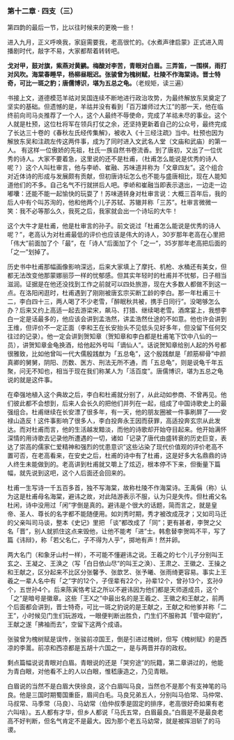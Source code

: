 ### 第十二章 · 四支（三）

第四韵的最后一节，比以往时候来的更晚一些！

进入九月，正义呼唤我，家庭需要我，老高很忙的。《水煮声律启蒙》正式进入周播剧时代，敲字不易，大家都帮着转转吧。

**戈对甲，鼓对旗，紫燕对黄鹂。梅酸对李苦，青眼对白眉。三弄笛，一围棋，雨打对风吹。海棠春睡早，杨柳昼眠迟。张骏曾为槐树赋，杜陵不作海棠诗。晋士特奇，可比一斑之豹；唐儒博识，堪为五总之龟。**（老规矩，读三遍）

书接上文，道德模范羊祜对吴国连续不断地进行政治攻势，为最终解放东吴奠定了坚实的基础。但遗憾的是，羊祜并没有看到「百万雄师过大江”的那一天，他在临终前向司马炎推荐了一个人，这个人最终不辱使命，完成了羊祜未尽的事业。这个人就是杜预，这位杜将军在领兵打仗之余，还坚持更新着自己的公众号，最终完成了长达三十卷的《春秋左氏经传集解》，被收入《十三经注疏》当中。杜预也因为解放东吴和注疏左传这两件事，成为了同时进入文武名人堂（文庙和武庙）的第一人。
有这样一位傲娇的先祖，杜氏一族自然书卷流香。到了唐初，又出了一位优秀的诗人。大家不要着急，这里说的还不是杜甫，（杜甫怎么能说是优秀的诗人呢？）这个人叫杜审言，他与李峤、崔融、苏味道并称为「文章四友”。这个组合对近体诗的形成与发展颇有贡献，但初唐诗坛怎么也不能与盛唐相比，现在人能知道他们的不多。自己名气不行就拼后人吧。李峤和崔融当即表示退出，一边走一边嘟囔：还能不能一起愉快的玩耍了！苏味道转身对杜审言说：大概三百年后，我的后人中有个叫苏洵的，他和他两个儿子苏轼、苏辙并称「三苏”。杜审言微微一笑：我不必等那么久，我死之后，我家就会出一个诗坛的大牛！

这个大牛才是杜甫，他是杜审言的孙子。前文说过「杜甫怎么能说是优秀的诗人呢？”，老高认为对杜甫最低的评价也应该是伟大的诗人，30岁那年老高在心里把「伟大”前面加了个「最”，在「诗人”后面加了个「之一”，35岁那年老高把后面的「之一”划掉了。

历史书中杜甫那幅画像影响深远，后来大家填上了摩托、机枪、水桶还有美女，但都无法改变他那蒙娜丽莎一样的忧郁感。但其实年轻时的杜甫并不忧郁，日子相当滋润。证据是在他还没找到工作之前就可以四处旅游，现在大多数人都做不到这一点。在洛阳闲逛时，杜甫遇到了刚刚被唐玄宗买断工龄的李白。那一年杜甫三十二，李白四十三，两人喝了不少老雪，「醉眠秋共被，携手日同行”。没喝够怎么办？后来又约上高适一起去游梁宋，飙马、打猎、继续喝老雪。酒席宴上，我想李白一定是话最多的，他应该会讲到孟浩然，讲孟浩然仕途的不如意。他也许会讲到王维，但评价不一定正面（李和王在长安抬头不见低头见好多年，但没留下任何交往过的记录）。他一定会讲到贺知章（贺知章和李白都是杜甫笔下饮中八仙的一员），讲贺知章金龟换酒，给他起外号叫「谪仙人”。话说贺知章给别人起的外号都很雅致，比如他曾叫一代大儒殷践猷为「五总龟”，这个殷践猷是「颜筋柳骨”中颜真卿的舅舅，阴阳、历数、医方、刑法无所不通，而「五总龟”，则是说龟千年五聚，问无不知也，相当于现在我们称某人为「活百度”。唐儒博识，堪为五总之龟说的就是这件事。

在牵强地植入这个典故之后，李白和杜甫就分别了，从此动如参商、不曾再见。他们彼此都不会想到，后来人会长久的把他们并列在一起，组成了中国诗歌史上的最强组合。杜甫继续在长安漂了很多年，有一天，他的朋友圈被一件事刷屏了——安禄山造反！这件事影响了很多人，李白投奔永王因而获罪，高适投奔玄宗从此发达。而对杜甫而言，他的生活越发黯淡，而他的诗歌却开始夺目起来。他开始满怀深情的用诗歌去记录他所遭遇的一切，诸如「记录了唐代由盛转衰的历史巨变，表达了崇高的儒家仁爱精神和强烈的忧患意识”这些沾染了现代价值观的评价老高不置可否，在老高看来，在安史之后，杜甫的诗中有了杜甫，这是好多大名鼎鼎的诗人终生未能做到的。老高讲到杜甫就又嚼上了炫迈，根本停不下来，但衡量下篇幅，就先说到这吧，这个人后面还会回来的。

杜甫一生写诗一千五百多首，独不写海棠，故称杜陵不作海棠诗。王禹偁（称）认为这是杜甫母名海棠，避讳之故，对此陆游表示不服，认为只是失传。但杜甫父名杜闲，诗中没用过「闲”字倒是真的。避讳是个很大的话题，简而言之，就是皇帝、圣人、尊长的名字都不能随便用。如刘秀时期，秀才被改成茂才；又如司马迁的父亲叫司马谈，整本《史记》里把 「谈”都改成了「同”；更有甚者，李贺之父名「晋”，别人就抓住这点来毁他，让他不能考「进”士。韩愈替李贺鸣不平，写了篇《讳辩》，称「若父名仁，子不得为人乎”，掷地有声！然并卵。

两大名门（和象牙山村一样），不可能不懂避讳之说。王羲之的七个儿子分别叫王玄之、王凝之、王涣之（写「白日依山尽”的叫王之涣）、王肃之、王徽之、王操之和王献之，区分起来不比区分张馨予、张歆艺、张予曦、张雨绮更容易。事实上王羲之一辈人名中有「之”字的12个，子侄辈有22个，孙辈12个，曾孙13个，玄孙9个，五世孙4个。后来陈寅恪考证之所以不避讳因为他们都是天师道成员，这个「之”是暗号是徽章。这些「王X之”中最出名的是王羲之、王徽之和王献之，前两个后面都会讲到，晋士特奇，可比一斑之豹说的是王献之，王献之和他爹并称「二王”，小时候见门生们玩游戏，一眼便判断出胜负，门生们不服称其「管中窥豹”，王献之遂「拂袖而去”，空留下这两个成语。

张骏曾为槐树赋是误传，张骏前凉国王，倒是引进过槐树，但写《槐树赋》的是西凉的李暠。前凉和西凉都是五胡十六国之一，是与两晋并存的政权。

剩点篇幅说说青眼对白眉。青眼说的还是「哭穷途”的阮籍，第二章讲过的，他能为青白眼，对他看不上的人以白眼，惟嵇康造之，乃见青眼。


白眉说的当然不是白眉大侠徐良，这个白眉叫马良，当然也不是那个有支神笔的马良。他是三国时期蜀国重臣，眉间白毛。马良兄弟五人，分别叫马伯常、马仲常、马叔常、马季常（马良）、马幼常（伯仲叔季是固定的排序，老高很好奇如果有老六叫啥）。五人都有才华，但乡人都说「马氏五常，白眉最良。”白眉是不是最良老高不好判断，但名气肯定不是最大。因为那个老五马幼常，就是被挥泪斩了的马谡。
